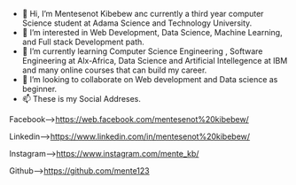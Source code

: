 - 👋 Hi, I’m Mentesenot Kibebew anc currently a third year computer Science student at Adama Science and Technology University.
- 👀 I’m interested in Web Development, Data Science, Machine Learning, and Full stack Development path.
- 🌱 I’m currently learning Computer Science Engineering , Software Engineering at Alx-Africa, Data Science and Artificial Intellegence at IBM and many online courses that can build my career.
- 💞️ I’m looking to collaborate on Web development and Data science as beginner.
- 📫 These is my Social Addreses.

Facebook-->https://web.facebook.com/mentesenot%20kibebew/


Linkedin-->https://www.linkedin.com/in/mentesenot%20kibebew/

Instagram-->https://www.instagram.com/mente_kb/

Github-->https://github.com/mente123

<!---
mente123/mente123 is a ✨ special ✨ repository because its `README.md` (this file) appears on your GitHub profile.
You can click the Preview link to take a look at your changes.
--->
